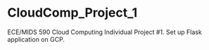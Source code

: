 # CloudComp_Project_1
ECE/MIDS 590 Cloud Computing Individual Project #1. Set up Flask application on GCP.
